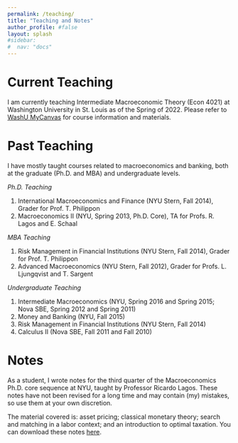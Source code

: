 ```yaml
---
permalink: /teaching/
title: "Teaching and Notes"
author_profile: #false
layout: splash
#sidebar:
#  nav: "docs"
---
```

# Current Teaching

I am currently teaching Intermediate Macroeconomic Theory (Econ 4021) at Washington University in St. Louis as of the Spring of 2022. 
Please refer to [WashU MyCanvas](https://mycanvas.wustl.edu/) for course information and materials.

# Past Teaching

I have mostly taught courses related to macroeconomics and banking, both at the graduate (Ph.D. and MBA) and undergraduate levels.

*Ph.D. Teaching*
1. International Macroeconomics and Finance (NYU Stern, Fall 2014), Grader for Prof. T. Philippon
2. Macroeconomics II (NYU, Spring 2013, Ph.D. Core), TA for Profs. R. Lagos and E. Schaal

*MBA Teaching*
1. Risk Management in Financial Institutions (NYU Stern, Fall 2014), Grader for Prof. T. Philippon
2. Advanced Macroeconomics (NYU Stern, Fall 2012), Grader for Profs. L. Ljungqvist and T. Sargent

*Undergraduate Teaching*
1. Intermediate Macroeconomics (NYU, Spring 2016 and Spring 2015; Nova SBE, Spring 2012 and Spring 2011)
2. Money and Banking (NYU, Fall 2015)
3. Risk Management in Financial Institutions (NYU Stern, Fall 2014)
4. Calculus II (Nova SBE, Fall 2011 and Fall 2010)
 

# Notes
As a student, I wrote notes for the third quarter of the Macroeconomics Ph.D. core sequence at NYU, taught by Professor Ricardo Lagos. These notes have not been revised for a long time and may contain (my) mistakes, so use them at your own discretion.

The material covered is: asset pricing; classical monetary theory; search and matching in a labor context; and an introduction to optimal taxation. You can download these notes [here](https://www.dropbox.com/s/m2pfvqzfn8ojv75/notes_macro_oct2012.pdf?raw=1).
